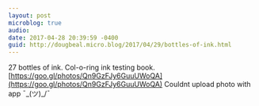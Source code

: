 ```yaml
---
layout: post
microblog: true
audio: 
date: 2017-04-28 20:39:59 -0400
guid: http://dougbeal.micro.blog/2017/04/29/bottles-of-ink.html
---
```

27 bottles of ink. Col-o-ring ink testing book. [https://goo.gl/photos/Qn9GzFJy6GuuUWoQA](https://goo.gl/photos/Qn9GzFJy6GuuUWoQA)   Couldnt upload photo with app ¯\_(ツ)_/¯ 
